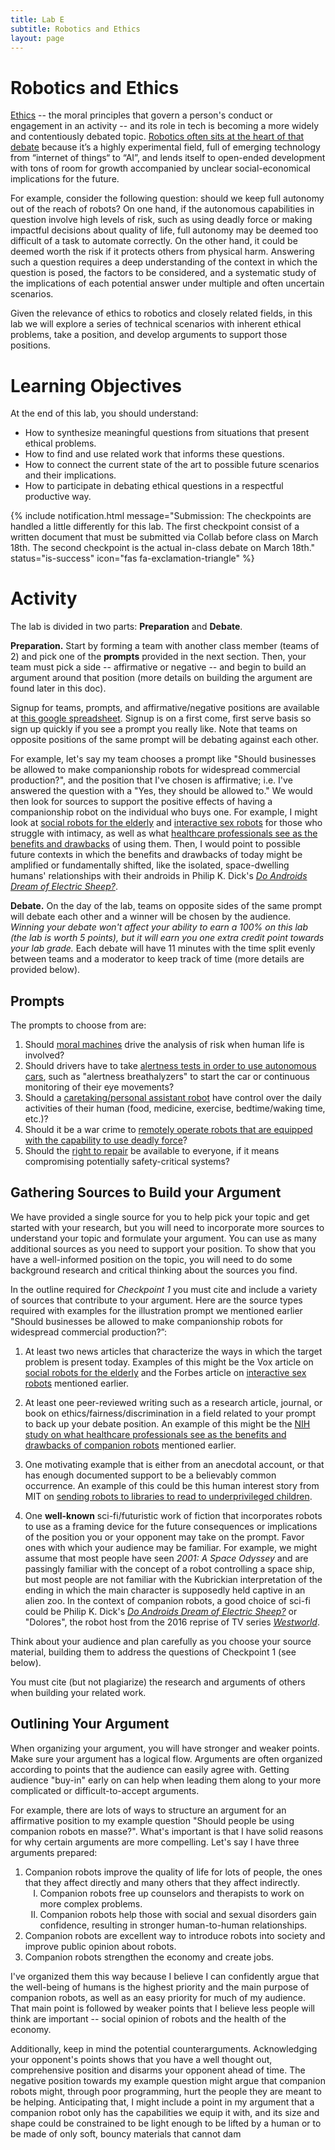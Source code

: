 ```yaml
---
title: Lab E
subtitle: Robotics and Ethics
layout: page
---
```


# Robotics and Ethics

[Ethics](https://plato.stanford.edu/entries/ethics-ai/) -- the moral principles that govern a person's conduct or engagement in an activity -- 
and its role in tech is becoming a more widely and contentiously debated topic.
[Robotics often sits at the heart of that debate](https://spectrum.ieee.org/automaton/robotics/artificial-intelligence/study-shows-that-humans-attribute-morals-and-emotions-to-robots) because it’s a highly experimental field, 
full of emerging technology from “internet of things“ to “AI”, 
and lends itself to open-ended development with tons of room for growth accompanied by unclear social-economical implications for the future.


For example, consider the following question: should we keep full autonomy out of the reach of robots? 
On one hand, if the autonomous capabilities in question involve high levels of risk, such as using deadly force or making impactful decisions about quality of life, full autonomy may be deemed too difficult of a task to automate correctly.
On the other hand, it could be deemed worth the risk if it protects others from physical harm. Answering such a question requires a deep understanding of the context in which the question is posed, the factors to be considered, and a systematic study of the implications of each potential answer under multiple and often uncertain scenarios. 

Given the relevance of ethics to robotics and closely related fields, in this lab we will explore a series of technical scenarios with inherent ethical problems, take a position, and develop arguments to support those positions.


# Learning Objectives

At the end of this lab, you should understand:
* How to synthesize meaningful questions from situations that present ethical problems.
* How to find and use related work that informs these questions.
* How to connect the current state of the art to possible future scenarios and their implications. 
* How to participate in debating ethical questions in a respectful productive way.

{% include notification.html message="Submission: The checkpoints are handled a little differently for this lab. The first checkpoint consist of a  written document that must be submitted via Collab before class on March 18th. The second checkpoint is the actual in-class debate on March 18th." 
status="is-success" 
icon="fas fa-exclamation-triangle" %}

#  Activity

The lab is divided in two parts: **Preparation** and **Debate**.

**Preparation.**
Start by forming a team with another class member (teams of 2) and pick one of the **prompts** provided in the next section. Then, your team must pick a side -- affirmative or negative -- and begin to build an argument around that position (more details on building the argument are found later in this doc).

Signup for teams, prompts, and affirmative/negative positions are available at [this google spreadsheet](https://docs.google.com/spreadsheets/d/14P6ccK_N2kmGguAlfEjwIMGkgzYyUN1Uk8nzB8UJiyc/edit?usp=sharing). Signup is on a first come, first serve basis so sign up quickly if you see a prompt you really like.
Note that teams on opposite positions of the same prompt will be debating against each other.

For example, let's say my team chooses a prompt like "Should businesses be allowed to make companionship robots for widespread commercial production?", and the position that I've chosen is affirmative; i.e. I've answered the question with a "Yes, they should be allowed to."
We would then look for sources to support  the positive  effects of having a companionship robot on the individual who buys one. For example, I might look at [social robots for the elderly](https://www.vox.com/future-perfect/2020/9/9/21418390/robots-pandemic-loneliness-isolation-elderly-seniors) and [interactive sex robots](https://www.forbes.com/sites/bernardmarr/2020/11/30/future-of-intimacy-sex-bots-virtual-reality-and-smart-sex-toys/?sh=39b5af7738fa) for those who struggle with intimacy, as well as what [healthcare professionals see as the benefits and drawbacks](https://www.ncbi.nlm.nih.gov/pmc/articles/PMC6719485/) of using them.
Then, I would point to possible future contexts in which the benefits and drawbacks of today might be amplified or fundamentally shifted, like the isolated, space-dwelling humans' relationships with their androids in Philip K. Dick's *[Do Androids Dream of Electric Sheep?](https://www.nature.com/articles/d41586-018-02695-7)*. 

**Debate.**
On the day of the lab, teams on opposite sides of the same prompt will debate each other and a winner will be chosen by the audience.
*Winning your debate won't affect your ability to earn a 100% on this lab (the lab is worth 5 points), but it will earn you one extra credit point towards your lab grade.*
Each debate will have 11 minutes with the time split evenly between teams and  a moderator to keep track of time (more details are provided below).




## Prompts

The prompts to choose from are:
1. Should [moral machines](https://www.media.mit.edu/publications/moral-machine-perception-of-moral-judgment-made-by-machines/) drive the analysis of risk when human life is involved? 
2. Should drivers have to take [alertness tests in order to use autonomous cars](https://www.nytimes.com/2019/03/28/business/autonomous-cars-technology-privacy.html), such as "alertness breathalyzers" to start the car or continuous monitoring of their eye movements?
3. Should a [caretaking/personal assistant robot](https://ieeexplore.ieee.org/abstract/document/5980058?casa_token=V_F525cBorwAAAAA:3_PgIxa4xJ2ne9vSWF_hKAGK6s7JrADljtNiuG42-5ZjcNPGjiZYGvAmDMk3YlOxgMha85uv) have control over the daily activities of their human (food, medicine, exercise, bedtime/waking time, etc.)? 
4. Should it be a war crime to [remotely operate robots that are equipped with the capability to use deadly force](https://dc.law.utah.edu/cgi/viewcontent.cgi?article=1047&context=ulr)?
5. Should the [right to repair](https://www.nytimes.com/2020/10/23/climate/right-to-repair.html) be available to everyone, if it means compromising potentially safety-critical systems?


## Gathering Sources to Build your Argument
 
We have provided a single source for you to help pick your topic and get started with your research, but you will need to incorporate more sources to understand your topic and formulate your argument. You can use as many additional sources as you need to support your position. To show that you have a well-informed position on the topic, you will need to do some background research and critical thinking about the sources you find. 

In the outline required for *Checkpoint 1* you must cite and include a variety of  sources that contribute to your argument. Here are the source types required with examples for the illustration prompt we mentioned earlier "Should businesses be allowed to make companionship robots for widespread commercial production?”:

1. At least two news articles that characterize the ways in which the target problem is present today.  Examples of this   might be the Vox article on [social robots for the elderly](https://www.vox.com/future-perfect/2020/9/9/21418390/robots-pandemic-loneliness-isolation-elderly-seniors) and the Forbes article on [interactive sex robots](https://www.forbes.com/sites/bernardmarr/2020/11/30/future-of-intimacy-sex-bots-virtual-reality-and-smart-sex-toys/?sh=39b5af7738fa) mentioned earlier.

2. At least one peer-reviewed writing such as a research article, journal, or book on ethics/fairness/discrimination in a field related to your prompt to back up your debate position. An example of this might be the [NIH study on what healthcare professionals see as the benefits and drawbacks of companion robots](https://www.ncbi.nlm.nih.gov/pmc/articles/PMC6719485/) mentioned earlier.

3. One motivating example that is either from an anecdotal account, or that has enough documented support to be a believably common occurrence. An example of this could be this human interest story from MIT on [sending robots to libraries to read to underprivileged children](https://www.media.mit.edu/projects/collaborative-robot-storyteller/overview/).

4. One **well-known** sci-fi/futuristic work of fiction that incorporates robots to use as a framing device for the future consequences or implications of the position you or your opponent may take on the prompt.   Favor  ones with which your audience may be familiar. For example, we might assume that most people have seen *2001: A Space Odyssey* and are passingly familiar with the concept of a robot controlling a space ship, but most people are not familiar with the Kubrickian interpretation of the ending in which the main character is supposedly held captive in an alien zoo. 
In the context of companion robots, a good choice of sci-fi could be Philip K. Dick's *[Do Androids Dream of Electric Sheep?](https://www.nature.com/articles/d41586-018-02695-7)* or "Dolores", the robot host from the 2016 reprise of TV series *[Westworld](https://www.imdb.com/title/tt0475784/)*. 
    
Think about your audience and plan carefully as you choose your source material, building them to address the questions of Checkpoint 1 (see below).  

You must cite (but not plagiarize) the research and arguments of others when building your related work.  


## Outlining Your Argument

When organizing your argument, you will have stronger and weaker points. Make sure your argument has a logical flow. 
Arguments are often organized according to points that the audience can easily agree with.
Getting audience "buy-in" early on can help when leading them along to your more complicated or difficult-to-accept arguments.

For example, there are lots of ways to structure an argument for an affirmative position to my example question "Should people be using companion robots en masse?". 
What's important is that I have solid reasons for why certain arguments are more compelling.
Let's say I have three arguments prepared:

<ol>
<li>Companion robots improve the quality of life for lots of people, the ones that they affect directly and many others that they affect indirectly. 
    <ol type="I">
    <li>Companion robots free up counselors and therapists to work on more complex problems.</li>
    <li>Companion robots help those with social and sexual disorders gain confidence, resulting in stronger human-to-human relationships. </li>
    </ol>
</li>
<li>Companion robots are excellent way to introduce robots into society and improve public opinion about robots.</li>
<li>Companion robots strengthen the economy and create jobs.</li>
</ol>

I've organized them this way because I believe I can confidently argue that the well-being of humans is the highest priority and the main purpose of companion robots, as well as an easy priority for much of my audience. That main point is followed by weaker points that I believe less people will think are important -- social opinion of robots and the health of the economy. 

Additionally, keep in mind the potential counterarguments. Acknowledging your opponent's points shows that you have a well thought out, 
comprehensive position and disarms your opponent ahead of time.
The negative position towards my example question might argue that companion robots might, through poor programming, hurt the people they are meant to be helping. 
Anticipating that, I might include a point in my argument that a companion robot only has the capabilities we equip it with, and its size and shape could be constrained to be light enough to be lifted by a human or to be made of only soft, bouncy materials that cannot dam
